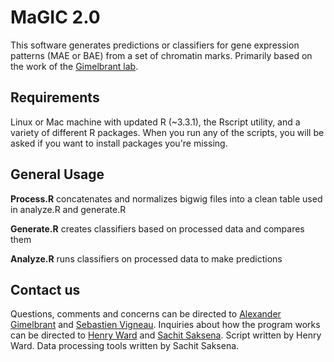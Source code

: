 # MaGIC 2.0

This software generates predictions or classifiers for gene expression patterns (MAE or BAE) from a set of chromatin marks. Primarily based on the work of the [Gimelbrant lab](https://gimelbrantlab.dfci.harvard.edu/). 

## Requirements

Linux or Mac machine with updated R (~3.3.1), the Rscript utility, and a variety of different R packages. When you run any of the scripts, you will be asked if you want to install packages you're missing.

## General Usage

**Process.R** concatenates and normalizes bigwig files into a clean table used in analyze.R and generate.R

**Generate.R** creates classifiers based on processed data and compares them

**Analyze.R** runs classifiers on processed data to make predictions

## Contact us

Questions, comments and concerns can be directed to [Alexander Gimelbrant](alexander_gimelbrant%40dfci.harvard.edu)
and [Sebastien Vigneau](sebastien.vigneau@gmail.com). Inquiries about how the program works can
be directed to [Henry Ward](henry.neil.ward@gmail.com) and [Sachit Saksena](sachitdsaksena@utexas.edu).
Script written by Henry Ward. Data processing tools written by Sachit Saksena.
